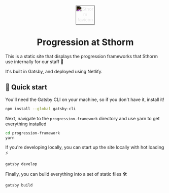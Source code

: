 <style>
.invertcolor {
  filter: invert(100%);
  -webkit-filter: invert(100%);
}
</style>

<p align="center">
  <a href="https://sthorm.io">
    <img class="invertcolor" alt="Sthorm favicon" src="https://d2kq0urxkarztv.cloudfront.net/5e24caef64d153225542adca
    /1705605/upload-58d8c82b-b548-4058-a98b-a0880bfcbd32.png?w=78" width="60" />
  </a>
</p>
<h1 align="center">
    Progression at Sthorm
</h1>

This is a static site that displays the progression frameworks that Sthorm use internally for our staff 🙌

It's built in Gatsby, and deployed using Netlify.

## 🚀 Quick start

You'll need the Gatsby CLI on your machine, so if you don't have it, install it!
``` sh
npm install --global gatsby-cli
```

Next, navigate to the `progression-framework` directory and use yarn to get everything installed

``` sh
cd progression-framework
yarn
```

If you're developing locally, you can start up the site locally with hot loading ⚡
``` sh
gatsby develop
```

Finally, you can build everything into a set of static files 🛠️
``` sh
gatsby build
```
